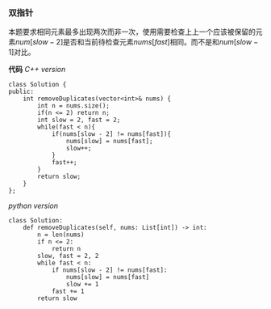 ### 双指针
本题要求相同元素最多出现两次而非一次，使用需要检查上上一个应该被保留的元素$num[slow-2]$是否和当前待检查元素$nums[fast]$相同。而不是和$num[slow-1]$对比。

**代码**
*C++ version*
```
class Solution {
public:
    int removeDuplicates(vector<int>& nums) {
        int n = nums.size();
        if(n <= 2) return n;
        int slow = 2, fast = 2;
        while(fast < n){
            if(nums[slow - 2] != nums[fast]){
                nums[slow] = nums[fast];
                slow++;
            }
            fast++;
        }
        return slow;
    }
};
```

*python version*
```
class Solution:
    def removeDuplicates(self, nums: List[int]) -> int:
        n = len(nums)
        if n <= 2:
            return n
        slow, fast = 2, 2
        while fast < n:
            if nums[slow - 2] != nums[fast]:
                nums[slow] = nums[fast]
                slow += 1
            fast += 1
        return slow
```